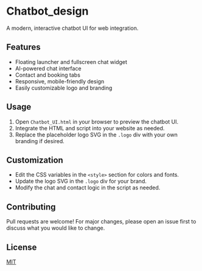# Chatbot_design

A modern, interactive chatbot UI for web integration.

## Features
- Floating launcher and fullscreen chat widget
- AI-powered chat interface
- Contact and booking tabs
- Responsive, mobile-friendly design
- Easily customizable logo and branding

## Usage
1. Open `Chatbot_UI.html` in your browser to preview the chatbot UI.
2. Integrate the HTML and script into your website as needed.
3. Replace the placeholder logo SVG in the `.logo` div with your own branding if desired.

## Customization
- Edit the CSS variables in the `<style>` section for colors and fonts.
- Update the logo SVG in the `.logo` div for your brand.
- Modify the chat and contact logic in the script as needed.

## Contributing
Pull requests are welcome! For major changes, please open an issue first to discuss what you would like to change.

## License
[MIT](LICENSE)
